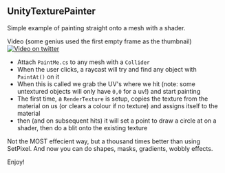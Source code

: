 UnityTexturePainter
-----------------

Simple example of painting straight onto a mesh with a shader.

Video (some genius used the first empty frame as the thumbnail)
[![Video on twitter](https://pbs.twimg.com/ext_tw_video_thumb/727952560884191236/pu/img/2gOu6uKw8QCZNFMv.jpg)](https://twitter.com/soylentgraham/status/727953981616574465)

+ Attach `PaintMe.cs` to any mesh with a `Collider`
+ When the user clicks, a raycast will try and find any object with `PaintAt()` on it
+ When this is called we grab the UV's where we hit (note: some untextured objects will only have `0,0` for a uv!) and start painting
+ The first time, a `RenderTexture` is setup, copies the texture from the material on us (or clears a colour if no texture) and assigns itself to the material
+ then (and on subsequent hits) it will set a point to draw a circle at on a shader, then do a blit onto the existing texture

Not the MOST effecient way, but a thousand times better than using SetPixel. And now you can do shapes, masks, gradients, wobbly effects.

Enjoy!
